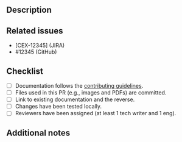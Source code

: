 ## Description
<!-- What does this PR do? -->

## Related issues
<!-- What issues in JIRA or GitHub if any, does this PR relate to? -->

- [CEX-12345] (JIRA)
- #12345 (GitHub)

## Checklist
<!-- Mark the items that apply to this pull request with an 'x'. -->

- [ ] Documentation follows the [contributing guidelines](../CONTRIBUTING.md).
- [ ] Files used in this PR (e.g., images and PDFs) are committed.
- [ ] Link to existing documentation and the reverse.
- [ ] Changes have been tested locally.
- [ ] Reviewers have been assigned (at least 1 tech writer and 1 eng).

## Additional notes
<!-- What else, if anything, is helpful for a reviewer to know? -->

